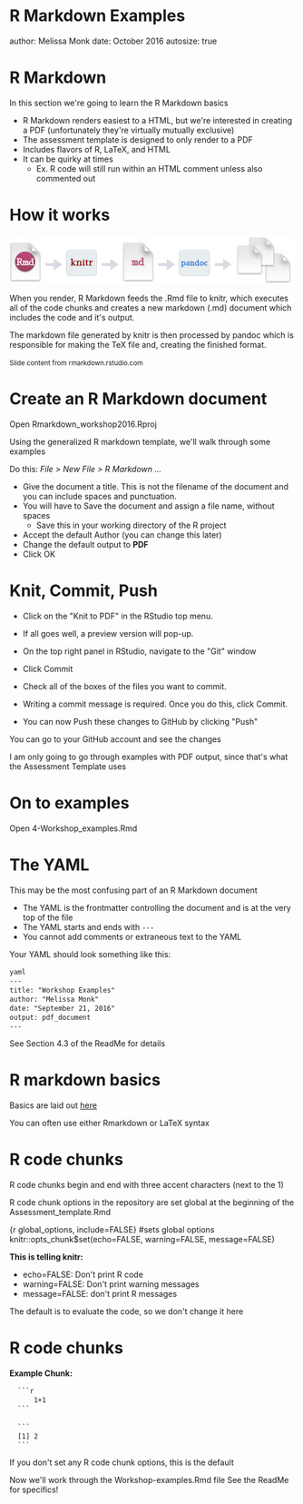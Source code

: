 R Markdown Examples
========================================================
author: Melissa Monk
date: October 2016
autosize: true

R Markdown
========================================================

In this section we're going to learn the R Markdown basics

- R Markdown renders easiest to a HTML, but we're interested
   in creating a PDF (unfortunately they're virtually mutually exclusive)
- The assessment template is designed to only render to a PDF
- Includes flavors of R, LaTeX, and HTML
- It can be quirky at times
  * Ex. R code will still run within an HTML comment unless also commented out


How it works
========================================================

![Workflow](RMarkdownFlow.png)

When you render, R Markdown feeds the .Rmd file to knitr, which executes all of the code chunks and creates a new markdown (.md) document which includes the code and it's output.

The markdown file generated by knitr is then processed by pandoc which is responsible for making the TeX file and, creating the finished format.

<small>Slide content from rmarkdown.rstudio.com</small>


Create an R Markdown document
========================================================
Open Rmarkdown_workshop2016.Rproj

Using the generalized R markdown template, we'll walk through some examples

Do this: *File > New File > R Markdown ...*

- Give the document a title.  This is not the filename of the document and you can include spaces and punctuation.
- You will have to Save the document and assign a file name, without spaces
  * Save this in your working directory of the R project
- Accept the default Author (you can change this later)
- Change the default output to **PDF**
- Click OK


Knit, Commit, Push
========================================================
- Click on the "Knit to PDF" in the RStudio top menu.

- If all goes well, a preview version will pop-up.

- On the top right panel in RStudio, navigate to the "Git" window

- Click Commit

- Check all of the boxes of the files you want to commit.  

- Writing a commit message is required.  Once you do this, click Commit.

- You can now Push these changes to GitHub by clicking "Push"

You can go to your GitHub account and see the changes

I am only going to go through examples with PDF output, since that's what the Assessment Template uses


On to examples
========================================================
Open  4-Workshop_examples.Rmd


The YAML
========================================================
This may be the most confusing part of an R Markdown document

* The YAML is the frontmatter controlling the document and is at the very top of the file 
* The YAML starts and ends with `---`
* You cannot add comments or extraneous text to the YAML

Your YAML should look something like this:
```
yaml
---
title: "Workshop Examples"
author: "Melissa Monk"
date: "September 21, 2016"
output: pdf_document
---
```

See Section 4.3 of the ReadMe for details


R markdown basics
========================================================

Basics are laid out [here](http://rmarkdown.rstudio.com/authoring_basics.html)


You can often use either Rmarkdown or LaTeX syntax



R code chunks
========================================================
R code chunks begin and end with three accent characters (next to the 1)

R code chunk options in the repository are set global at the beginning
of the Assessment_template.Rmd
 
 {r global_options, include=FALSE} #sets global options       
  knitr::opts_chunk$set(echo=FALSE, warning=FALSE, message=FALSE)    
  
  
**This is telling knitr:** 

* echo=FALSE:    Don't print R code
* warning=FALSE: Don't print warning messages
* message=FALSE: don't print R messages

The default is to evaluate the code, so we don't change it here


R code chunks
========================================================
**Example Chunk:**

      
      ```r
          1+1
      ```
      
      ```
      [1] 2
      ```
If you don't set any R code chunk options, this is the default

Now we'll work through the Workshop-examples.Rmd file
See the ReadMe for specifics!



